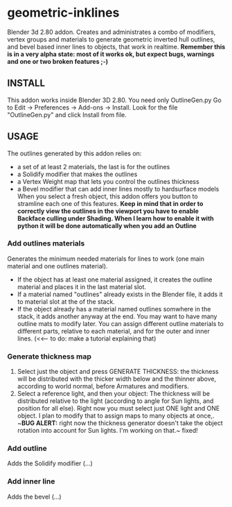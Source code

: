 # geometric-inklines
Blender 3d 2.80 addon. Creates and administrates a combo of modifiers, vertex groups and materials to generate geometric inverted hull outlines, and bevel based inner lines to objects, that work in realtime.
**Remember this is in a very alpha state: most of it works ok, but expect bugs, warnings and one or two broken features ;-)**

## INSTALL
This addon works inside Blender 3D 2.80.
You need only OutlineGen.py
Go to Edit -> Preferences -> Add-ons -> Install. Look for the file "OutlineGen.py" and click Install from file.

## USAGE
The outlines generated by this addon relies on:
* a set of at least 2 materials, the last is for the outlines
* a Solidify modifier that makes the outlines
* a Vertex Weight map that lets you control the outlines thickness
* a Bevel modifier that can add inner lines mostly to hardsurface models
When you select a fresh object, this addon offers you button to stramline each one of this features.
**Keep in mind that in order to correctly view the outlines in the viewport you have to enable Backface culling under Shading. When I learn how to enable it with python it will be done automatically when you add an Outline**

### Add outlines materials
Generates the minimum needed materials for lines to work (one main material and one outlines material).
* If the object has at least one material assigned, it creates the outline material and places it in the last material slot.
* If a material named "outlines" already exists in the Blender file, it adds it to material slot at the of the stack.
* If the object already has a material named outlines somwhere in the stack, it adds another anyway at the end. You may want to have many outline mats to modify later. You can assign different outline materials to different parts, relative to each material, and for the outer and inner lines. (<<-- to do: make a tutorial explaining that)

### Generate thickness map
1. Select just the object and press GENERATE THICKNESS: 
	the thickness will be distributed with the thicker width below and the thinner above, according to world normal, before Armatures and modifiers.
2. Select a reference light, and then your object: The thickness will be distributed relative to the light (according to angle for Sun lights, and position for all else). Right now you must select just ONE light and ONE object. I plan to modify that to assign maps to many objects at once,.
~**BUG ALERT:** right now the thickness generator doesn't take the object rotation into account for Sun lights. I'm working on that.~ fixed!


### Add outline
Adds the Solidify modifier
(...)

### Add inner line
Adds the bevel
(...)
